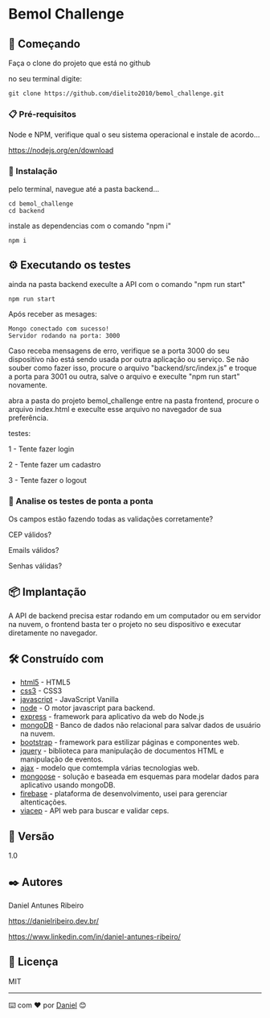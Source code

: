 # Bemol Challenge

## 🚀 Começando

Faça o clone do projeto que está no github

no seu terminal digite:

```
git clone https://github.com/dielito2010/bemol_challenge.git
```

### 📋 Pré-requisitos

Node e NPM, verifique qual o seu sistema operacional e instale de acordo...


https://nodejs.org/en/download


### 🔧 Instalação

pelo terminal, navegue até a pasta backend...

```
cd bemol_challenge
cd backend
```
instale as dependencias com o comando "npm i"

```
npm i
```

## ⚙️ Executando os testes

ainda na pasta backend execulte a API com o comando "npm run start"

```
npm run start
```

Após receber as mesages:

```
Mongo conectado com sucesso!
Servidor rodando na porta: 3000 
```

Caso receba mensagens de erro, verifique se a porta 3000 do seu dispositivo não está sendo usada por outra aplicação ou serviço. Se não souber como fazer isso, procure o arquivo "backend/src/index.js" e troque a porta para 3001 ou outra, salve o arquivo e execulte "npm run start" novamente.

abra a pasta do projeto bemol_challenge entre na pasta frontend,
procure o arquivo index.html e execulte esse arquivo no navegador de sua preferência.

testes:

1 - Tente fazer login

2 - Tente fazer um cadastro

3 - Tente fazer o logout


### 🔩 Analise os testes de ponta a ponta

Os campos estão fazendo todas as validações corretamente?

CEP válidos?

Emails válidos?

Senhas válidas?


## 📦 Implantação

A API de backend precisa estar rodando em um computador ou em servidor na nuvem,
o frontend basta ter o projeto no seu dispositivo e executar diretamente no navegador.

## 🛠️ Construído com

* [html5](https://www.w3schools.com/html/) - HTML5
* [css3](https://www.w3schools.com/Css/) - CSS3
* [javascript](https://developer.mozilla.org/pt-BR/docs/Web/JavaScript) - JavaScript Vanilla
* [node](https://nodejs.org/) - O motor javascript para backend.
* [express](https://expressjs.com/pt-br/) - framework para aplicativo da web do Node.js
* [mongoDB](https://www.mongodb.com/) - Banco de dados não relacional para salvar dados de usuário na nuvem.
* [bootstrap](https://getbootstrap.com/) - framework para estilizar páginas e componentes web.
* [jquery](https://jquery.com/) - biblioteca para manipulação de documentos HTML e manipulação de eventos.
* [ajax](https://api.jquery.com/Jquery.ajax/) - modelo que comtempla várias tecnologias web.
* [mongoose](https://mongoosejs.com/) - solução e baseada em esquemas para modelar dados para aplicativo usando mongoDB.
* [firebase](https://firebase.google.com/?hl=pt-br) - plataforma de desenvolvimento, usei para gerenciar altenticações.
* [viacep](https://viacep.com.br/) - API web para buscar e validar ceps.


## 📌 Versão

1.0

## ✒️ Autores

Daniel Antunes Ribeiro

https://danielribeiro.dev.br/

https://www.linkedin.com/in/daniel-antunes-ribeiro/

## 📄 Licença

MIT

---
⌨️ com ❤️ por [Daniel](https://gist.github.com/dielito2010) 😊
